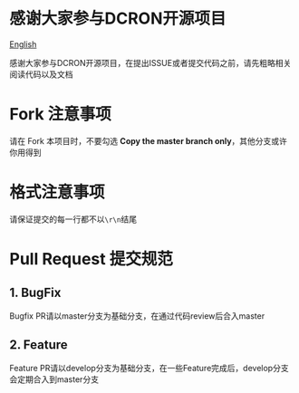 # 感谢大家参与DCRON开源项目

[English](CONTRIBUTING.md)

感谢大家参与DCRON开源项目，在提出ISSUE或者提交代码之前，请先粗略相关阅读代码以及文档

# Fork 注意事项

请在 Fork 本项目时，不要勾选 **Copy the master branch only**，其他分支或许你用得到

# 格式注意事项

请保证提交的每一行都不以`\r\n`结尾

# Pull Request 提交规范
## 1. BugFix
Bugfix PR请以master分支为基础分支，在通过代码review后合入master

## 2. Feature
Feature PR请以develop分支为基础分支，在一些Feature完成后，develop分支会定期合入到master分支